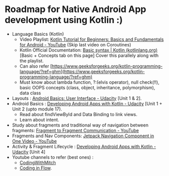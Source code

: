 # Roadmap for Native Android App development using Kotlin :)

- Language Basics (Kotlin)
  - Video Playlist: [Kotlin Tutorial for Beginners: Basics and Fundamentals for Android - YouTube](https://www.youtube.com/playlist?list=PLlxmoA0rQ-LwgK1JsnMsakYNACYGa1cjR) (Skip last video on Coroutines)
  - Kotlin Official Documentation: [Basic syntax | Kotlin (kotlinlang.org)](https://kotlinlang.org/docs/basic-syntax.html) [Basic + Concepts tab on this page] Cover this parallely along with the playlist.
  - Can also refer [https://www.geeksforgeeks.org/kotlin-programming-language/?ref=ghm](https://www.geeksforgeeks.org/kotlin-programming-language/?ref=ghm)
  - Must know about lambda function, ?:(elvis operator), null check(!!), basic OOPS concepts (class, object, inheritance, polymorphism), data class
- Layouts : [Android Basics: User Interface - Udacity](https://classroom.udacity.com/courses/ud834) [Unit 1 & 2].
- Android Basics : [Developing Android Apps with Kotlin - Udacity](https://classroom.udacity.com/courses/ud9012) [Unit 1 + Unit 2 (upto module 17).
  - Read about findViewById and Data Binding to link views.
  - Learn about intent.
- Study about fragments and traditional way of navigation between fragments: [Fragment to Fragment Communication - YouTube](https://www.youtube.com/watch?v=BVab9vDrra4)
- Fragments and Nav Components: [Jetpack Navigation Component in One Video - YouTube](https://www.youtube.com/watch?v=IEO2X5OU3MY)
- Activity & Fragment Lifecycle : [Developing Android Apps with Kotlin - Udacity](https://classroom.udacity.com/courses/ud9012) [Unit 4]
- Youtube channels to refer (best ones) :
  - [CodingWithMitch](https://www.youtube.com/channel/UCoNZZLhPuuRteu02rh7bzsw)
  - [Coding in Flow](https://www.youtube.com/channel/UC_Fh8kvtkVPkeihBs42jGcA).
